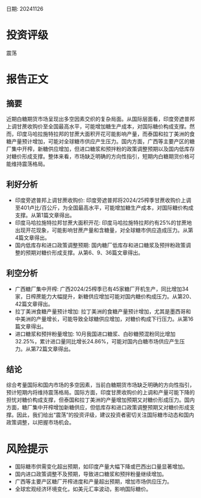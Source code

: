 
日期: 20241126

# 投资评级

震荡

# 报告正文

## 摘要

近期白糖期货市场呈现出多空因素交织的复杂局面。从国际层面看，印度旁遮普邦上调甘蔗收购价至全国最高水平，可能增加糖生产成本，对国际糖价构成支撑。然而，印度马哈拉施特拉邦的甘蔗大面积开花可能影响产量，而泰国和拉丁美洲的食糖产量预计增加，可能对全球糖市供应产生压力。国内方面，广西等主要产区的糖厂集中开榨，新糖供应增加，但进口糖浆和预拌粉的政策调整预期以及国内低库存对糖价形成支撑。整体来看，市场缺乏明确的方向性指引，短期内白糖期货价格可能维持震荡格局。

## 利好分析

* 印度旁遮普邦上调甘蔗收购价: 印度旁遮普邦将2024/25榨季甘蔗收购价上调至401卢比/百公斤，为全国最高水平，可能增加糖生产成本，对国际糖价构成支撑。从第1篇文章得出。
* 印度马哈拉施特拉邦甘蔗大面积开花: 印度马哈拉施特拉邦约有25%的甘蔗地出现开花现象，可能影响甘蔗产量和含糖量，对全球糖市供应造成压力。从第4篇文章得出。
* 国内低库存和进口政策调整预期: 国内糖厂低库存和进口糖浆及预拌粉政策调整的预期对糖价形成支撑。从第6、9、36篇文章得出。

## 利空分析

* 广西糖厂集中开榨: 广西2024/25榨季已有45家糖厂开机生产，同比增加34家，日榨蔗能力大幅提升，新糖供应增加可能对国内糖价构成压力。从第20、42篇文章得出。
* 拉丁美洲食糖产量预计增加: 拉丁美洲的食糖产量预计增加，尤其是墨西哥和中美洲的产量增长，可能导致全球糖供应增加，对糖价构成下行压力。从第16篇文章得出。
* 进口糖浆和预拌粉量增加: 10月我国进口糖浆、白砂糖预混粉同比增加32.25%，累计进口量同比增长24.86%，可能对国内白糖市场供应产生压力。从第72篇文章得出。

## 结论

综合考量国际和国内市场的多空因素，当前白糖期货市场缺乏明确的方向性指引，预计短期内将维持震荡格局。国际方面，印度甘蔗收购价的上调和产量可能下降的担忧对糖价构成支撑，但泰国和拉丁美洲的产量增加预期又对糖价形成压力。国内方面，糖厂集中开榨增加新糖供应，但低库存和进口政策调整预期又对糖价形成支撑。因此，我们给出“震荡”的投资评级，建议投资者密切关注国际糖市动态和国内政策调整，以把握市场机会。

# 风险提示

* 国际糖市供需变化超出预期，如印度产量大幅下降或巴西出口量显著增加。
* 国内进口政策调整不及预期，导致进口糖浆和预拌粉量继续增加。
* 广西等主要产区糖厂开榨进度和产量超出预期，增加市场供应压力。
* 全球宏观经济环境变化，如美元汇率波动，影响国际糖价。
